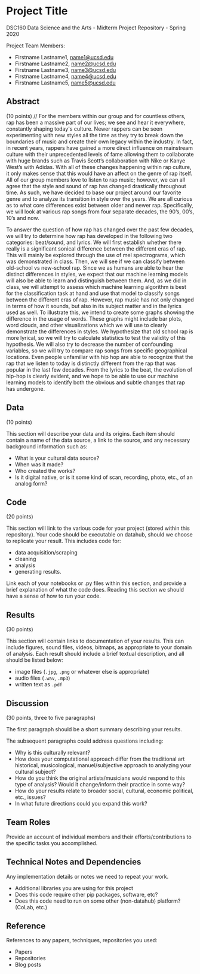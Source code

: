 # Project Title

DSC160 Data Science and the Arts - Midterm Project Repository - Spring 2020

Project Team Members: 
- Firstname Lastname1, name1@ucsd.edu
- Firstname Lastname2, name2@ucsd.edu
- Firstname Lastname3, name3@ucsd.edu
- Firstname Lastname4, name4@ucsd.edu
- Firstname Lastname5, name5@ucsd.edu

## Abstract

(10 points) //
For the members within our group and for countless others, rap has been a massive part of our lives; we see and hear it everywhere, constantly shaping today's culture. Newer rappers can be seen experimenting with new styles all the time as they try to break down the boundaries of music and create their own legacy within the industry. In fact, in recent years, rappers have gained a more direct influence on mainstream culture with their unprecedented levels of fame allowing them to collaborate with huge brands such as Travis Scott’s collaboration with Nike or Kanye West’s with Adidas. With all of these changes happening within rap culture, it only makes sense that this would have an affect on the genre of rap itself. All of our group members love to listen to rap music; however, we can all agree that the style and sound of rap has changed drastically throughout time. As such, we have decided to base our project around our favorite genre and to analyze its transition in style over the years. We are all curious as to what core differences exist between older and newer rap. Specifically, we will look at various rap songs from four separate decades, the 90’s, 00’s, 10’s and now.

To answer the question of how rap has changed over the past few decades, we will try to determine how rap has developed in the following two categories: beat/sound, and lyrics.  We will first establish whether there really is a significant sonical difference between the different eras of rap. This will mainly be explored through the use of mel spectrograms, which was demonstrated in class. Then, we will see if we can classify between old-school vs new-school rap. Since we as humans are able to hear the distinct differences in styles, we expect that our machine learning models will also be able to learn and distinguish between them. And, as we did in class, we will attempt to assess which machine learning algorithm is best for the classification task at hand and use that model to classify songs between the different eras of rap. However, rap music has not only changed in terms of how it sounds, but also in its subject matter and in the lyrics used as well. To illustrate this, we intend to create some graphs showing the difference in the usage of words. These graphs might include bar plots, word clouds, and other visualizations which we will use to clearly demonstrate the differences in styles. We hypothesize that old school rap is more lyrical, so we will try to calculate statistics to test the validity of this hypothesis. We will also try to decrease the number of confounding variables, so we will try to compare rap songs from specific geographical locations. Even people unfamiliar with hip hop are able to recognize that the rap that we listen to today is distinctly different from the rap that was popular in the last few decades. From the lyrics to the beat, the evolution of hip-hop is clearly evident, and we hope to be able to use our machine learning models to identify both the obvious and subtle changes that rap has undergone.


## Data

(10 points) 

This section will describe your data and its origins. Each item should contain a name of the data source, a link to the source, and any necessary background information such as:
- What is your cultural data source? 
- When was it made? 
- Who created the works? 
- Is it digital native, or is it some kind of scan, recording, photo, etc., of an analog form? 

## Code

(20 points)

This section will link to the various code for your project (stored within this repository). Your code should be executable on datahub, should we choose to replicate your result. This includes code for: 

- data acquisition/scraping
- cleaning
- analysis
- generating results. 

Link each of your notebooks or .py files within this section, and provide a brief explanation of what the code does. Reading this section we should have a sense of how to run your code.

## Results

(30 points) 

This section will contain links to documentation of your results. This can include figures, sound files, videos, bitmaps, as appropriate to your domain of analysis. Each result should include a brief textual description, and all should be listed below: 

- image files (`.jpg`, `.png` or whatever else is appropriate)
- audio files (`.wav`, `.mp3`)
- written text as `.pdf`

## Discussion

(30 points, three to five paragraphs)

The first paragraph should be a short summary describing your results.

The subsequent paragraphs could address questions including:
- Why is this culturally relevant?
- How does your computational approach differ from the traditional art historical, musicological, manuel/subjective approach to analyzing your cultural subject? 
- How do you think the original artists/musicians would respond to this type of analysis? Would it change/inform their practice in some way?
- How do your results relate to broader social, cultural, economic political, etc., issues? 
- In what future directions could you expand this work?

## Team Roles

Provide an account of individual members and their efforts/contributions to the specific tasks you accomplished.

## Technical Notes and Dependencies

Any implementation details or notes we need to repeat your work. 
- Additional libraries you are using for this project
- Does this code require other pip packages, software, etc?
- Does this code need to run on some other (non-datahub) platform? (CoLab, etc.)

## Reference

References to any papers, techniques, repositories you used:
- Papers
- Repositories
- Blog posts
